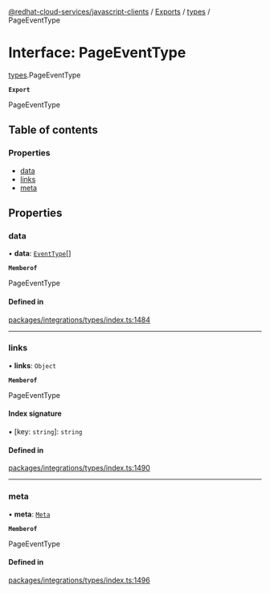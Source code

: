 [@redhat-cloud-services/javascript-clients](../README.md) / [Exports](../modules.md) / [types](../modules/types.md) / PageEventType

# Interface: PageEventType

[types](../modules/types.md).PageEventType

**`Export`**

PageEventType

## Table of contents

### Properties

- [data](types.PageEventType.md#data)
- [links](types.PageEventType.md#links)
- [meta](types.PageEventType.md#meta)

## Properties

### data

• **data**: [`EventType`](types.EventType.md)[]

**`Memberof`**

PageEventType

#### Defined in

[packages/integrations/types/index.ts:1484](https://github.com/RedHatInsights/javascript-clients/blob/main/packages/integrations/types/index.ts#L1484)

___

### links

• **links**: `Object`

**`Memberof`**

PageEventType

#### Index signature

▪ [key: `string`]: `string`

#### Defined in

[packages/integrations/types/index.ts:1490](https://github.com/RedHatInsights/javascript-clients/blob/main/packages/integrations/types/index.ts#L1490)

___

### meta

• **meta**: [`Meta`](types.Meta.md)

**`Memberof`**

PageEventType

#### Defined in

[packages/integrations/types/index.ts:1496](https://github.com/RedHatInsights/javascript-clients/blob/main/packages/integrations/types/index.ts#L1496)
